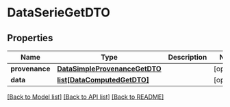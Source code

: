 # DataSerieGetDTO

## Properties
Name | Type | Description | Notes
------------ | ------------- | ------------- | -------------
**provenance** | [**DataSimpleProvenanceGetDTO**](DataSimpleProvenanceGetDTO.md) |  | [optional] 
**data** | [**list[DataComputedGetDTO]**](DataComputedGetDTO.md) |  | [optional] 

[[Back to Model list]](../README.md#documentation-for-models) [[Back to API list]](../README.md#documentation-for-api-endpoints) [[Back to README]](../README.md)

